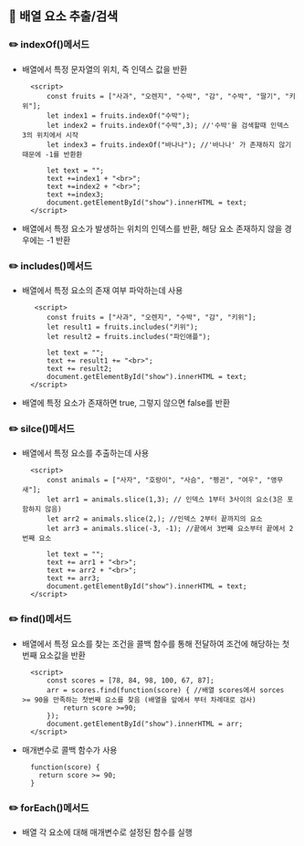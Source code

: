 ## 📖 배열 요소 추출/검색

### ✏️ indexOf()메서드

- 배열에서 특정 문자열의 위치, 즉 인덱스 값을 반환

        <script>
            const fruits = ["사과", "오렌지", "수박", "감", "수박", "딸기", "키위"];
            let index1 = fruits.indexOf("수박");
            let index2 = fruits.indexOf("수박",3); //'수박'을 검색할때 인덱스 3의 위치에서 시작
            let index3 = fruits.indexOf("바나나"); //'바나나' 가 존재하지 않기 때문에 -1를 반환환

            let text = "";
            text +=index1 + "<br>";
            text +=index2 + "<br>";
            text +=index3;
            document.getElementById("show").innerHTML = text;
        </script>

- 배열에서 특정 요소가 발생하는 위치의 인덱스를 반환, 해당 요소 존재하지 않을 경우에는 -1 반환

### ✏️ includes()메서드

- 배열에서 특정 요소의 존재 여부 파악하는데 사용

         <script>
            const fruits = ["사과", "오렌지", "수박", "감", "키위"];
            let result1 = fruits.includes("키위");
            let result2 = fruits.includes("파인애플");

            let text = "";
            text += result1 += "<br>";
            text += result2;
            document.getElementById("show").innerHTML = text;
        </script>

- 배열에 특정 요소가 존재하면 true, 그렇지 않으면 false를 반환

### ✏️ silce()메서드

- 배열에서 특정 요소를 추출하는데 사용

        <script>
            const animals = ["사자", "호랑이", "사슴", "펭귄", "여우", "앵무새"];
            let arr1 = animals.slice(1,3); // 인덱스 1부터 3사이의 요소(3은 포함하지 않음)
            let arr2 = animals.slice(2,); //인덱스 2부터 끝까지의 요소
            let arr3 = animals.slice(-3, -1); //끝에서 3번째 요소부터 끝에서 2번째 요소

            let text = "";
            text += arr1 + "<br>";
            text += arr2 + "<br>";
            text += arr3;
            document.getElementById("show").innerHTML = text;
        </script>

### ✏️ find()메서드

- 배열에서 특정 요소를 찾는 조건을 콜백 함수를 통해 전달하여 조건에 해당하는 첫번째 요소값을 반환

        <script>
            const scores = [78, 84, 98, 100, 67, 87];
            arr = scores.find(function(score) { //배열 scores에서 sorces >= 90을 만족하는 첫번째 요소를 찾음 (배열을 앞에서 부터 차례대로 검사)
                return score >=90;
            });
            document.getElementById("show").innerHTML = arr;
        </script>

- 매개변수로 콜백 함수가 사용

        function(score) {
          return score >= 90;
        }

### ✏️ forEach()메서드

- 배열 각 요소에 대해 매개변수로 설정된 함수를 실행
